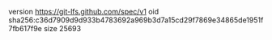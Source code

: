 version https://git-lfs.github.com/spec/v1
oid sha256:c36d7909d9d933b4783692a969b3d7a15cd29f7869e34865de1951f7fb617f9e
size 25693
